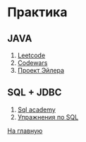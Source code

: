 # Практика

## JAVA
1) [Leetcode](https://leetcode.com/problemset/)
2) [Codewars](https://www.codewars.com/kata/search/java?q=&beta=false&order_by=sort_date%20desc)
3) [Проект Эйлера](https://euler.jakumo.org/problems.html)
## SQL + JDBC
1) [Sql academy](https://sql-academy.org/ru)
2) [Упражнения по SQL](https://www.sql-ex.ru/)

[На главную](https://github.com/ArtemA1ekseev/learning-java-2025/blob/main/README.md)
